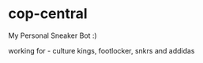 # cop-central
My Personal Sneaker Bot :)


working for - culture kings, footlocker, snkrs and addidas
